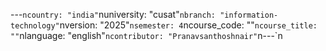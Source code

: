 ﻿---`ncountry: "india"`nuniversity: "cusat"`nbranch: "information-technology"`nversion: "2025"`nsemester: 4`ncourse_code: ""`ncourse_title: ""`nlanguage: "english"`ncontributor: "Pranavsanthoshnair"`n---`n
